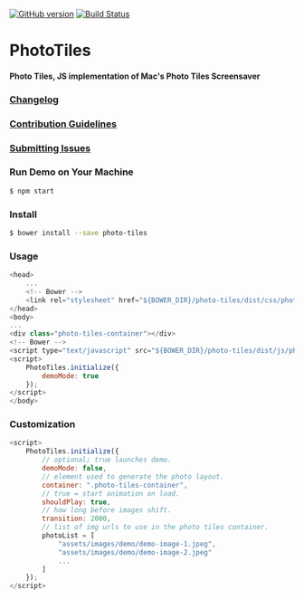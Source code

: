 [![GitHub version](https://badge.fury.io/gh/varararun%2Fphoto-tiles.svg)](https://badge.fury.io/gh/varararun%2Fphoto-tiles)
[![Build Status](https://travis-ci.org/varararun/photo-tiles.svg?branch=master)](https://travis-ci.org/varararun/photo-tiles) 

# PhotoTiles

#### Photo Tiles, JS implementation of Mac's Photo Tiles Screensaver

### [Changelog](https://github.com/varararun/photo-tiles/wiki/Changelog)
### [Contribution Guidelines](https://github.com/varararun/photo-tiles/wiki/Contributing)  
### [Submitting Issues](https://github.com/varararun/photo-tiles/wiki/Issue-Template)  

### Run Demo on Your Machine
```bash
$ npm start
```  

### Install
```bash
$ bower install --save photo-tiles
```  

### Usage
~~~ javascript
<head> 
    ... 
    <!-- Bower -->
    <link rel="stylesheet" href="${BOWER_DIR}/photo-tiles/dist/css/photo-tiles.min.css">
</head>
<body>
...
<div class="photo-tiles-container"></div>
<!-- Bower -->
<script type="text/javascript" src="${BOWER_DIR}/photo-tiles/dist/js/photo-tiles-min.js"></script>
<script>
    PhotoTiles.initialize({
        demoMode: true
    });
</script>
</body>
~~~

### Customization
~~~ javascript
<script>
	PhotoTiles.initialize({
        // optional; true launches demo.  
        demoMode: false,
        // element used to generate the photo layout.            
        container: ".photo-tiles-container",
        // true = start animation on load.
        shouldPlay: true,
        // how long before images shift.
        transition: 2000,                        
        // list of img urls to use in the photo tiles container.
        photoList = [
            "assets/images/demo/demo-image-1.jpeg",
            "assets/images/demo/demo-image-2.jpeg"
            ...
        ]
	});
</script> 
~~~
